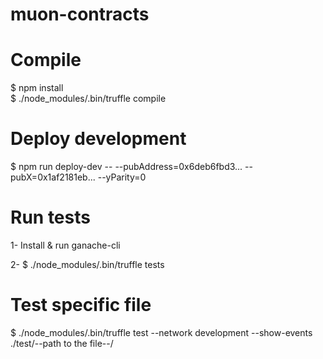 # muon-contracts

# Compile
$ npm install  
$ ./node_modules/.bin/truffle compile  

# Deploy development
$ npm run deploy-dev -- --pubAddress=0x6deb6fbd3... --pubX=0x1af2181eb... --yParity=0

# Run tests  
1- Install & run ganache-cli  
  
2- $ ./node_modules/.bin/truffle tests  

# Test specific file
$ ./node_modules/.bin/truffle test --network development --show-events ./test/--path to the file--/
